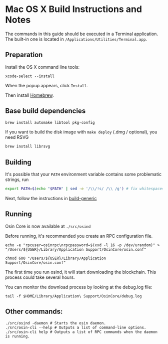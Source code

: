 Mac OS X Build Instructions and Notes
====================================
The commands in this guide should be executed in a Terminal application.
The built-in one is located in `/Applications/Utilities/Terminal.app`.

Preparation
-----------
Install the OS X command line tools:

`xcode-select --install`

When the popup appears, click `Install`.

Then install [Homebrew](https://brew.sh).

Base build dependencies
-----------------------

```bash
brew install automake libtool pkg-config
```

If you want to build the disk image with `make deploy` (.dmg / optional), you need RSVG
```bash
brew install librsvg
```

Building
--------

It's possible that your `PATH` environment variable contains some problematic strings, run
```bash
export PATH=$(echo "$PATH" | sed -e '/\\/!s/ /\\ /g') # fix whitespaces
```

Next, follow the instructions in [build-generic](build-generic.md)

Running
-------

Osin Core is now available at `./src/osind`

Before running, it's recommended you create an RPC configuration file.

    echo -e "rpcuser=osinrpc\nrpcpassword=$(xxd -l 16 -p /dev/urandom)" > "/Users/${USER}/Library/Application Support/OsinCore/osin.conf"

    chmod 600 "/Users/${USER}/Library/Application Support/OsinCore/osin.conf"

The first time you run osind, it will start downloading the blockchain. This process could take several hours.

You can monitor the download process by looking at the debug.log file:

    tail -f $HOME/Library/Application\ Support/OsinCore/debug.log

Other commands:
-------

    ./src/osind -daemon # Starts the osin daemon.
    ./src/osin-cli --help # Outputs a list of command-line options.
    ./src/osin-cli help # Outputs a list of RPC commands when the daemon is running.

